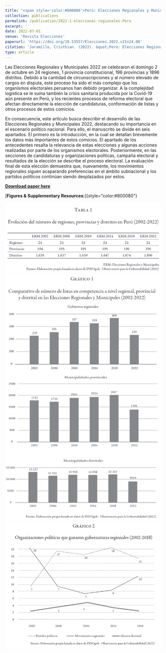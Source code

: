 ```yaml
---
title: "<span style='color:#800080'>Perú: Elecciones Regionales y Municipales 2022. La continua prevalencia de los movimientos regionales</span>"
collection: publications
permalink: /publication/2022-1-elecciones-regionales-Peru
excerpt: ''
date: 2022-07-01
venue: 'Revista Elecciones'
paperurl: 'https://doi.org/10.53557/Elecciones.2022.v21n24.08'
citation: 'Jaramillo, Cristhian. (2022). &quot;Perú: Elecciones Regionales y Municipales 2022. La continua prevalencia de los movimientos regionales.&quot; <i>Revista Elecciones</i>. 21(24): 249-262.'
type: article
---
```


Las Elecciones Regionales y Municipales 2022 se celebraron el domingo 2 de octubre en 24 regiones, 1 provincia constitucional, 196 provincias y 1896 distritos. Debido a la cantidad de circunscripciones y al número elevado de cargos en disputa, este proceso ha sido el más complejo que los organismos electorales peruanos han debido organizar. A la complejidad logística se le suma también la crisis sanitaria producida por la Covid-19 aún presente en Perú, y los recientes procesos de reforma electoral que afectan directamente la elección de candidaturas, conformación de listas y otros procesos de estos comicios.

En consecuencia, este artículo busca describir el desarrollo de las Elecciones Regionales y Municipales 2022, destacando su importancia en el escenario político nacional. Para ello, el manuscrito se divide en seis apartados. El primero es la introducción, en la cual se detallan brevemente los datos más importantes de estos comicios. El apartado de los antecedentes resalta la relevancia de estas elecciones y algunas acciones realizadas por parte de los organismos electorales. Posteriormente, en las secciones de candidaturas y organizaciones políticas, campaña electoral y resultados de la elección se describe el proceso electoral. La evaluación final de esta elección demuestra que, nuevamente, los movimientos regionales siguen acaparando preferencias en el ámbito subnacional y los partidos políticos continúan siendo desplazados por estos.

[**Download paper here**](https://www.researchgate.net/publication/366317555_Peru_Elecciones_Regionales_y_Municipales_2022_La_continua_prevalencia_de_los_movimientos_regionales)

[**Figures & Supplementary Resources:**]{style="color:#800080"}

<img src="/images/subnacional_table1.png"/>

<img src="/images/subnacional_figure1.png"/>

<img src="/images/subnacional_figure2.png"/>
